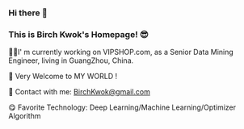 ### Hi there 👋  
### This is Birch Kwok's Homepage! 😎


👨‍💻I' m currently working on VIPSHOP.com,  as a Senior Data Mining Engineer,  living in GuangZhou,  China.

👏 Very Welcome to MY WORLD ! 

📧 Contact with me:  BirchKwok@gmail.com

😋 Favorite Technology:  Deep Learning/Machine Learning/Optimizer Algorithm

